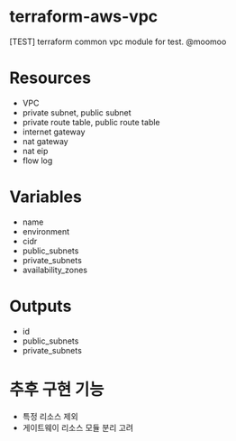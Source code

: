 # terraform-aws-vpc
[TEST] terraform common vpc module for test. @moomoo 


# Resources
* VPC
* private subnet, public subnet
* private route table, public route table
* internet gateway
* nat gateway
* nat eip
* flow log

# Variables
* name
* environment
* cidr
* public_subnets
* private_subnets
* availability_zones

# Outputs
* id
* public_subnets
* private_subnets

# 추후 구현 기능
* 특정 리소스 제외
* 게이트웨이 리소스 모듈 분리 고려

